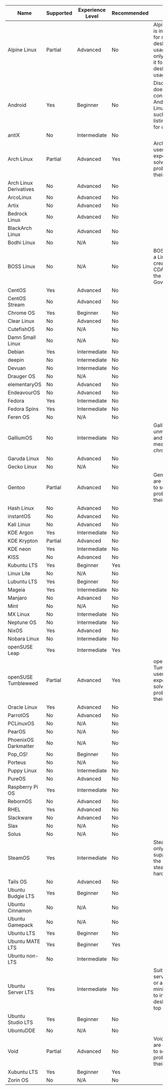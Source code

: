 | Name | Supported | Experience Level | Recommended | Notes |
| --- | --- | --- | --- | --- |
| Alpine Linux | Partial | Advanced | No | Alpine Linux is intended for non-desktop usage, we only support it for non-desktop usage. |
| Android | Yes | Beginner | No | Discord Linux does not consider Android as Linux, as such, this listing is just for clarity. |
| antiX | No | Intermediate | No |  |
| Arch Linux | Partial | Advanced | Yes | Arch Linux users are expected to solve basic problems on their own. |
| Arch Linux Derivatives | No | Advanced | No |  |
| ArcoLinux | No | Advanced | No |  |
| Artix | No | Advanced | No |  |
| Bedrock Linux | No | Advanced | No |  |
| BlackArch Linux | No | Advanced | No |  |
| Bodhi Linux | No | N/A | No |  |
| BOSS Linux | No | N/A | No | BOSS Linux is a Linux distro created by CDAC, part of the Indian Government |
| CentOS | Yes | Advanced | No |  |
| CentOS Stream | No | Advanced | No |  |
| Chrome OS | Yes | Beginner | No |  |
| Clear Linux | No | Advanced | No |  |
| CutefishOS | No | N/A | No |  |
| Damn Small Linux | No | N/A | No |  |
| Debian | Yes | Intermediate | No |  |
| deepin | No | Intermediate | No |  |
| Devuan | No | Intermediate | No |  |
| Drauger OS | No | N/A | No |  |
| elementaryOS | No | Advanced | No |  |
| EndeavourOS | No | Advanced | No |  |
| Fedora | Yes | Intermediate | No |  |
| Fedora Spins | Yes | Intermediate | No |  |
| Feren OS | No | N/A | No |  |
| GalliumOS | No | Intermediate | No | GalliumOS is unmaintained, and is only meant for chromebooks. |
| Garuda Linux | No | Advanced | No |  |
| Gecko Linux | No | N/A | No |  |
| Gentoo | Partial | Advanced | No | Gentoo users are expected to solve basic problems on their own. |
| Hash Linux | No | Advanced | No |  |
| instantOS | No | Advanced | No |  |
| Kali Linux | No | Advanced | No |  |
| KDE Argon | Yes | Intermediate | No |  |
| KDE Krypton | Partial | Advanced | No |  |
| KDE neon | Yes | Intermediate | No |  |
| KISS | No | Advanced | No |  |
| Kubuntu LTS | Yes | Beginner | Yes |  |
| Linux Lite | No | N/A | No |  |
| Lubuntu LTS | Yes | Beginner | No |  |
| Mageia | Yes | Intermediate | No |  |
| Manjaro | No | Advanced | No |  |
| Mint | No | N/A | No |  |
| MX Linux | No | Intermediate | No |  |
| Neptune OS | No | Intermediate | No |  |
| NixOS | Yes | Advanced | No |  |
| Nobara Linux | No | Intermediate | No |  |
| openSUSE Leap | Yes | Intermediate | Yes |  |
| openSUSE Tumbleweed | Partial | Advanced | Yes | openSUSE Tumbleweed users are expected to solve basic problems on their own. |
| Oracle Linux | Yes | Advanced | No |  |
| ParrotOS | No | Advanced | No |  |
| PCLinuxOS | No | N/A | No |  |
| PearOS | No | N/A | No |  |
| PhoenixOS Darkmatter | No | N/A | No |  |
| Pop_OS! | No | Beginner | No |  |
| Porteus | No | N/A | No |  |
| Puppy Linux | No | Intermediate | No |  |
| PureOS | No | Advanced | No |  |
| Raspberry Pi OS | Yes | Intermediate | No |  |
| RebornOS | No | Advanced | No |  |
| RHEL | Yes | Advanced | No |  |
| Slackware | No | Advanced | No |  |
| Slax | No | N/A | No |  |
| Solus | No | N/A | No |  |
| SteamOS | Yes | Intermediate | No | SteamOS will only be supported on the steamdeck hardware. |
| Tails OS | No | Advanced | No |  |
| Ubuntu Budgie LTS | Yes | Beginner | No |  |
| Ubuntu Cinnamon | No | N/A | No |  |
| Ubuntu Gamepack | No | N/A | No |  |
| Ubuntu LTS | Yes | Beginner | No |  |
| Ubuntu MATE LTS | Yes | Beginner | Yes |  |
| Ubuntu non-LTS | No | Intermediate | No |  |
| Ubuntu Server LTS | Yes | Intermediate | No | Suitable for server usage or as a minimal base to install a desktop on top of. |
| Ubuntu Studio LTS | Yes | Beginner | No |  |
| UbuntuDDE | No | N/A | No |  |
| Void | Partial | Advanced | No | Void users are expected to solve basic problems on their own. |
| Xubuntu LTS | Yes | Beginner | Yes |  |
| Zorin OS | No | N/A | No |  |
